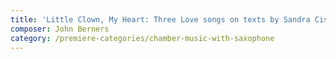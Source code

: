 ```yaml
---
title: 'Little Clown, My Heart: Three Love songs on texts by Sandra Cisneros for mixed septet'
composer: John Berners
category: /premiere-categories/chamber-music-with-saxophone
---
```

